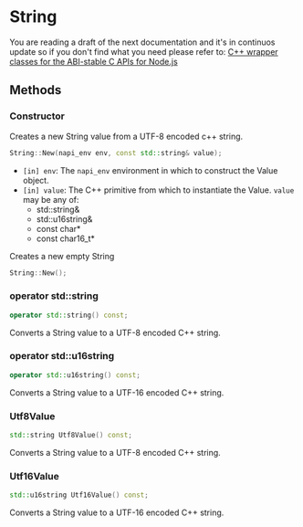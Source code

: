 # String

You are reading a draft of the next documentation and it's in continuos update so
if you don't find what you need please refer to:
[C++ wrapper classes for the ABI-stable C APIs for Node.js](https://nodejs.github.io/node-addon-api/)

## Methods

### Constructor

Creates a new String value from a UTF-8 encoded c++ string.

```cpp
String::New(napi_env env, const std::string& value);
```

- `[in] env`: The `napi_env` environment in which to construct the Value object.
- `[in] value`: The C++ primitive from which to instantiate the Value. `value` may be any of:
  - std::string&
  - std::u16string&
  - const char*
  - const char16_t*

Creates a new empty String

```cpp
String::New();
```

### operator std::string

```cpp
operator std::string() const;
```
Converts a String value to a UTF-8 encoded C++ string.

### operator std::u16string
```cpp
operator std::u16string() const;
```
Converts a String value to a UTF-16 encoded C++ string.

### Utf8Value
```cpp
std::string Utf8Value() const;
```
Converts a String value to a UTF-8 encoded C++ string.
### Utf16Value
```cpp
std::u16string Utf16Value() const;
```
Converts a String value to a UTF-16 encoded C++ string.